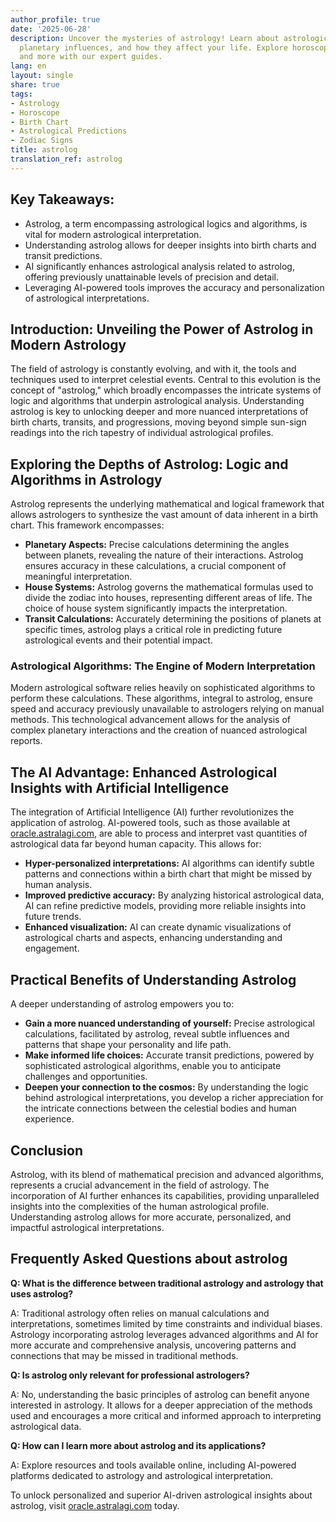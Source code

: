 ```yaml
---
author_profile: true
date: '2025-06-28'
description: Uncover the mysteries of astrology! Learn about astrological charts,
  planetary influences, and how they affect your life. Explore horoscopes, birth charts,
  and more with our expert guides.
lang: en
layout: single
share: true
tags:
- Astrology
- Horoscope
- Birth Chart
- Astrological Predictions
- Zodiac Signs
title: astrolog
translation_ref: astrolog
---
```


## Key Takeaways:

*   Astrolog, a term encompassing astrological logics and algorithms, is vital for modern astrological interpretation.
*   Understanding astrolog allows for deeper insights into birth charts and transit predictions.
*   AI significantly enhances astrological analysis related to astrolog, offering previously unattainable levels of precision and detail.
*   Leveraging AI-powered tools improves the accuracy and personalization of astrological interpretations.


## Introduction: Unveiling the Power of Astrolog in Modern Astrology

The field of astrology is constantly evolving, and with it, the tools and techniques used to interpret celestial events.  Central to this evolution is the concept of "astrolog," which broadly encompasses the intricate systems of logic and algorithms that underpin astrological analysis.  Understanding astrolog is key to unlocking deeper and more nuanced interpretations of birth charts, transits, and progressions, moving beyond simple sun-sign readings into the rich tapestry of individual astrological profiles.


## Exploring the Depths of Astrolog: Logic and Algorithms in Astrology

Astrolog represents the underlying mathematical and logical framework that allows astrologers to synthesize the vast amount of data inherent in a birth chart.  This framework encompasses:

*   **Planetary Aspects:**  Precise calculations determining the angles between planets, revealing the nature of their interactions.  Astrolog ensures accuracy in these calculations, a crucial component of meaningful interpretation.
*   **House Systems:**  Astrolog governs the mathematical formulas used to divide the zodiac into houses, representing different areas of life.  The choice of house system significantly impacts the interpretation.
*   **Transit Calculations:**  Accurately determining the positions of planets at specific times, astrolog plays a critical role in predicting future astrological events and their potential impact.

### Astrological Algorithms: The Engine of Modern Interpretation

Modern astrological software relies heavily on sophisticated algorithms to perform these calculations.  These algorithms, integral to astrolog, ensure speed and accuracy previously unavailable to astrologers relying on manual methods. This technological advancement allows for the analysis of complex planetary interactions and the creation of nuanced astrological reports.


## The AI Advantage: Enhanced Astrological Insights with Artificial Intelligence

The integration of Artificial Intelligence (AI) further revolutionizes the application of astrolog.  AI-powered tools, such as those available at [oracle.astralagi.com](https://oracle.astralagi.com), are able to process and interpret vast quantities of astrological data far beyond human capacity.  This allows for:

*   **Hyper-personalized interpretations:**  AI algorithms can identify subtle patterns and connections within a birth chart that might be missed by human analysis.
*   **Improved predictive accuracy:**  By analyzing historical astrological data, AI can refine predictive models, providing more reliable insights into future trends.
*   **Enhanced visualization:** AI can create dynamic visualizations of astrological charts and aspects, enhancing understanding and engagement.


## Practical Benefits of Understanding Astrolog

A deeper understanding of astrolog empowers you to:

*   **Gain a more nuanced understanding of yourself:**  Precise astrological calculations, facilitated by astrolog, reveal subtle influences and patterns that shape your personality and life path.
*   **Make informed life choices:**  Accurate transit predictions, powered by sophisticated astrological algorithms, enable you to anticipate challenges and opportunities.
*   **Deepen your connection to the cosmos:**  By understanding the logic behind astrological interpretations, you develop a richer appreciation for the intricate connections between the celestial bodies and human experience.


## Conclusion

Astrolog, with its blend of mathematical precision and advanced algorithms, represents a crucial advancement in the field of astrology.  The incorporation of AI further enhances its capabilities, providing unparalleled insights into the complexities of the human astrological profile.  Understanding astrolog allows for more accurate, personalized, and impactful astrological interpretations.


## Frequently Asked Questions about astrolog

**Q: What is the difference between traditional astrology and astrology that uses astrolog?**

A: Traditional astrology often relies on manual calculations and interpretations, sometimes limited by time constraints and individual biases. Astrology incorporating astrolog leverages advanced algorithms and AI for more accurate and comprehensive analysis, uncovering patterns and connections that may be missed in traditional methods.


**Q: Is astrolog only relevant for professional astrologers?**

A: No, understanding the basic principles of astrolog can benefit anyone interested in astrology.  It allows for a deeper appreciation of the methods used and encourages a more critical and informed approach to interpreting astrological data.


**Q:  How can I learn more about astrolog and its applications?**

A: Explore resources and tools available online, including AI-powered platforms dedicated to astrology and astrological interpretation.


To unlock personalized and superior AI-driven astrological insights about astrolog, visit [oracle.astralagi.com](https://oracle.astralagi.com) today.